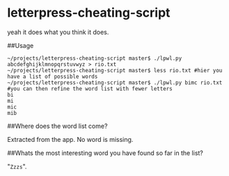 letterpress-cheating-script
===========================

yeah it does what you think it does.

##Usage

    ~/projects/letterpress-cheating-script master$ ./lpwl.py abcdefghijklmnopqrstuvwyz > rio.txt
    ~/projects/letterpress-cheating-script master$ less rio.txt #hier you have a list of possible words
    ~/projects/letterpress-cheating-script master$ ./lpwl.py bimc rio.txt #you can then refine the word list with fewer letters
    bi
    mi
    mic
    mib

##Where does the word list come?

Extracted from the app. No word is missing.

##Whats the most interesting word you have found so far in the list?

"`Zzzs`".
